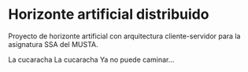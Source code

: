 # Horizonte artificial distribuido
Proyecto de horizonte artificial con arquitectura cliente-servidor para la asignatura SSA del MUSTA.

La cucaracha
La cucaracha
Ya no puede caminar...